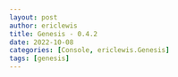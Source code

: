 ```yaml
---
layout: post
author: ericlewis
title: Genesis - 0.4.2
date: 2022-10-08
categories: [Console, ericlewis.Genesis]
tags: [genesis]
---
```



